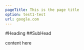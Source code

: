 ```yaml
---
pageTitle: This is the page title
option: test1-test
url: google.com
---
```


#Heading
##SubHead

content here
